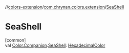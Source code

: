 //[colors-extension](../../index.md)/[com.chrynan.colors.extension](index.md)/[SeaShell](-sea-shell.md)

# SeaShell

[common]\
val [Color.Companion](../../../colors-core/colors-core/com.chrynan.colors/-color/-companion/index.md).[SeaShell](-sea-shell.md): [HexadecimalColor](../../../colors-core/colors-core/com.chrynan.colors/-hexadecimal-color/index.md)
